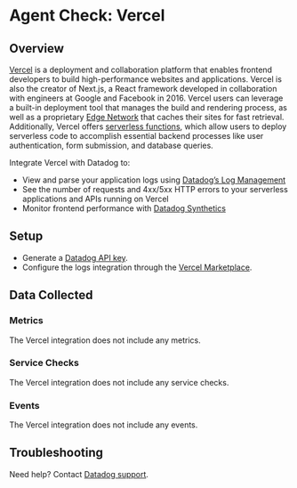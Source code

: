 # Agent Check: Vercel

## Overview

[Vercel][1] is a deployment and collaboration platform that enables frontend developers to build high-performance websites and applications. Vercel is also the creator of Next.js, a React framework developed in collaboration with engineers at Google and Facebook in 2016. Vercel users can leverage a built-in deployment tool that manages the build and rendering process, as well as a proprietary [Edge Network][2] that caches their sites for fast retrieval. Additionally, Vercel offers [serverless functions][3], which allow users to deploy serverless code to accomplish essential backend processes like user authentication, form submission, and database queries.

Integrate Vercel with Datadog to:

* View and parse your application logs using [Datadog’s Log Management][4]
* See the number of requests and 4xx/5xx HTTP errors to your serverless applications and APIs running on Vercel
* Monitor frontend performance with [Datadog Synthetics][5]

## Setup

* Generate a [Datadog API key][6].
* Configure the logs integration through the [Vercel Marketplace][7].

## Data Collected

### Metrics

The Vercel integration does not include any metrics.

### Service Checks

The Vercel integration does not include any service checks.

### Events

The Vercel integration does not include any events.

## Troubleshooting

Need help? Contact [Datadog support][8].


[1]: https://vercel.com/
[2]: https://vercel.com/docs/edge-network/overview
[3]: https://vercel.com/docs/serverless-functions/introduction
[4]: /logs/
[5]: /synthetics/
[6]: https://app.datadoghq.com/account/settings#api
[7]: https://vercel.com/integrations/datadog-logs
[8]: /help/
